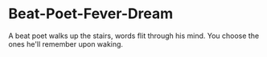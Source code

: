 # Beat-Poet-Fever-Dream
A beat poet walks up the stairs, words flit through his mind.  You choose the ones he'll remember upon waking. 
